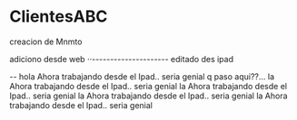 # ClientesABC
creacion de Mnmto 


adiciono desde web
··---------------------
editado des ipad 

-- hola Ahora trabajando desde el Ipad.. seria genial
q paso aqui??... la Ahora trabajando desde el Ipad.. seria genial
la Ahora trabajando desde el Ipad.. seria genial
la Ahora trabajando desde el Ipad.. seria genial
la Ahora trabajando desde el Ipad.. seria genial